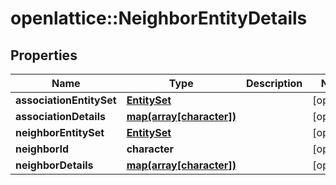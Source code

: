 # openlattice::NeighborEntityDetails

## Properties
Name | Type | Description | Notes
------------ | ------------- | ------------- | -------------
**associationEntitySet** | [**EntitySet**](EntitySet.md) |  | [optional] 
**associationDetails** | [**map(array[character])**](array.md) |  | [optional] 
**neighborEntitySet** | [**EntitySet**](EntitySet.md) |  | [optional] 
**neighborId** | **character** |  | [optional] 
**neighborDetails** | [**map(array[character])**](array.md) |  | [optional] 


